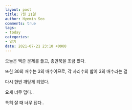 ```yaml
---
layout: post
title: 7월 21일
author: Hyemin Seo
comments: true
tags:
- today
categories:
- 일기
date: 2021-07-21 23:10 +0900
---
```

오늘은 백준 문제를 풀고, 종만북을 조금 봤다.

또한 30의 배수는 3의 배수이므로, 각 자리수의 합이 3의 배수라는 걸

다시 한번 깨닫게 되었다.

요새 너무 덥다..

특히 잘 때 너무 덥다..
